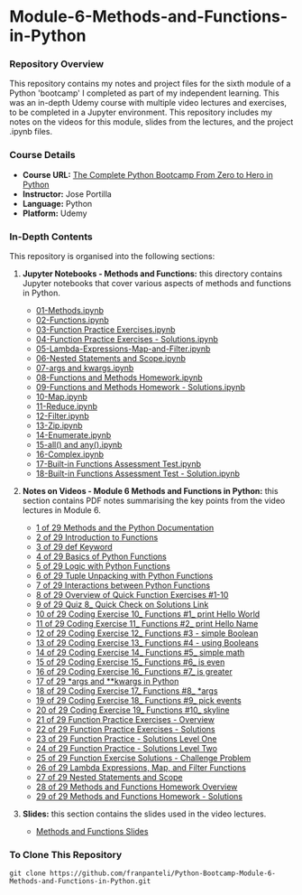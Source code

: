 # Module-6-Methods-and-Functions-in-Python

### Repository Overview

This repository contains my notes and project files for the sixth module of a Python 'bootcamp' I completed as part of my independent learning. This was an in-depth Udemy course with multiple video lectures and exercises, to be completed in a Jupyter environment. This repository includes my notes on the videos for this module, slides from the lectures, and the project .ipynb files.

### Course Details
- **Course URL:** [The Complete Python Bootcamp From Zero to Hero in Python](https://www.udemy.com/course/complete-python-bootcamp/?couponCode=ST18MT62524)
- **Instructor:** Jose Portilla
- **Language:** Python
- **Platform:** Udemy

### In-Depth Contents
This repository is organised into the following sections:

1. **Jupyter Notebooks - Methods and Functions:**
   this directory contains Jupyter notebooks that cover various aspects of methods and functions in Python.
   - [01-Methods.ipynb](Jupyter%20Notebooks%20-%20Methods%20and%20Functions/01-Methods.ipynb)
   - [02-Functions.ipynb](Jupyter%20Notebooks%20-%20Methods%20and%20Functions/02-Functions.ipynb)
   - [03-Function Practice Exercises.ipynb](Jupyter%20Notebooks%20-%20Methods%20and%20Functions/03-Function%20Practice%20Exercises.ipynb)
   - [04-Function Practice Exercises - Solutions.ipynb](Jupyter%20Notebooks%20-%20Methods%20and%20Functions/04-Function%20Practice%20Exercises%20-%20Solutions.ipynb)
   - [05-Lambda-Expressions-Map-and-Filter.ipynb](Jupyter%20Notebooks%20-%20Methods%20and%20Functions/05-Lambda-Expressions-Map-and-Filter.ipynb)
   - [06-Nested Statements and Scope.ipynb](Jupyter%20Notebooks%20-%20Methods%20and%20Functions/06-Nested%20Statements%20and%20Scope.ipynb)
   - [07-args and kwargs.ipynb](Jupyter%20Notebooks%20-%20Methods%20and%20Functions/07-args%20and%20kwargs.ipynb)
   - [08-Functions and Methods Homework.ipynb](Jupyter%20Notebooks%20-%20Methods%20and%20Functions/08-Functions%20and%20Methods%20Homework.ipynb)
   - [09-Functions and Methods Homework - Solutions.ipynb](Jupyter%20Notebooks%20-%20Methods%20and%20Functions/09-Functions%20and%20Methods%20Homework%20-%20Solutions.ipynb)
   - [10-Map.ipynb](Jupyter%20Notebooks%20-%20Methods%20and%20Functions/10-Map.ipynb)
   - [11-Reduce.ipynb](Jupyter%20Notebooks%20-%20Methods%20and%20Functions/11-Reduce.ipynb)
   - [12-Filter.ipynb](Jupyter%20Notebooks%20-%20Methods%20and%20Functions/12-Filter.ipynb)
   - [13-Zip.ipynb](Jupyter%20Notebooks%20-%20Methods%20and%20Functions/13-Zip.ipynb)
   - [14-Enumerate.ipynb](Jupyter%20Notebooks%20-%20Methods%20and%20Functions/14-Enumerate.ipynb)
   - [15-all() and any().ipynb](Jupyter%20Notebooks%20-%20Methods%20and%20Functions/15-all()%20and%20any().ipynb)
   - [16-Complex.ipynb](Jupyter%20Notebooks%20-%20Methods%20and%20Functions/16-Complex.ipynb)
   - [17-Built-in Functions Assessment Test.ipynb](Jupyter%20Notebooks%20-%20Methods%20and%20Functions/17-Built-in%20Functions%20Assessment%20Test.ipynb)
   - [18-Built-in Functions Assessment Test - Solution.ipynb](Jupyter%20Notebooks%20-%20Methods%20and%20Functions/18-Built-in%20Functions%20Assessment%20Test%20-%20Solution.ipynb)

2. **Notes on Videos - Module 6 Methods and Functions in Python:**
   this section contains PDF notes summarising the key points from the video lectures in Module 6.
   - [1 of 29 Methods and the Python Documentation](Notes%20on%20Videos%20-%20Module%206%20Methods%20and%20Functions%20in%20Python/1%20of%2029%20Methods%20and%20the%20Python%20Documentation.pdf)
   - [2 of 29 Introduction to Functions](Notes%20on%20Videos%20-%20Module%206%20Methods%20and%20Functions%20in%20Python/2%20of%2029%20Introduction%20to%20Functions.pdf)
   - [3 of 29 def Keyword](Notes%20on%20Videos%20-%20Module%206%20Methods%20and%20Functions%20in%20Python/3%20of%2029%20def%20Keyword.pdf)
   - [4 of 29 Basics of Python Functions](Notes%20on%20Videos%20-%20Module%206%20Methods%20and%20Functions%20in%20Python/4%20of%2029%20Basics%20of%20Python%20Functions.pdf)
   - [5 of 29 Logic with Python Functions](Notes%20on%20Videos%20-%20Module%206%20Methods%20and%20Functions%20in%20Python/5%20of%2029%20Logic%20with%20Python%20Functions.pdf)
   - [6 of 29 Tuple Unpacking with Python Functions](Notes%20on%20Videos%20-%20Module%206%20Methods%20and%20Functions%20in%20Python/6%20of%2029%20Tuple%20Unpacking%20with%20Python%20Functions.pdf)
   - [7 of 29 Interactions between Python Functions](Notes%20on%20Videos%20-%20Module%206%20Methods%20and%20Functions%20in%20Python/7%20of%2029%20Interactions%20between%20Python%20Functions.pdf)
   - [8 of 29 Overview of Quick Function Exercises #1-10](Notes%20on%20Videos%20-%20Module%206%20Methods%20and%20Functions%20in%20Python/8%20of%2029%20Overview%20of%20Quick%20Function%20Exercises%20%231-10.pdf)
   - [9 of 29 Quiz 8_ Quick Check on Solutions Link](Notes%20on%20Videos%20-%20Module%206%20Methods%20and%20Functions%20in%20Python/9%20of%2029%20Quiz%208_%20Quick%20Check%20on%20Solutions%20Link.pdf)
   - [10 of 29 Coding Exercise 10_ Functions #1_ print Hello World](Notes%20on%20Videos%20-%20Module%206%20Methods%20and%20Functions%20in%20Python/10%20of%2029%20Coding%20Exercise%2010_%20Functions%20%231_%20print%20Hello%20World.pdf)
   - [11 of 29 Coding Exercise 11_ Functions #2_ print Hello Name](Notes%20on%20Videos%20-%20Module%206%20Methods%20and%20Functions%20in%20Python/11%20of%2029%20Coding%20Exercise%2011_%20Functions%20%232_%20print%20Hello%20Name.pdf)
   - [12 of 29 Coding Exercise 12_ Functions #3 - simple Boolean](Notes%20on%20Videos%20-%20Module%206%20Methods%20and%20Functions%20in%20Python/12%20of%2029%20Coding%20Exercise%2012_%20Functions%20%233%20-%20simple%20Boolean.pdf)
   - [13 of 29 Coding Exercise 13_ Functions #4 - using Booleans](Notes%20on%20Videos%20-%20Module%206%20Methods%20and%20Functions%20in%20Python/13%20of%2029%20Coding%20Exercise%2013_%20Functions%20%234%20-%20using%20Booleans.pdf)
   - [14 of 29 Coding Exercise 14_ Functions #5_ simple math](Notes%20on%20Videos%20-%20Module%206%20Methods%20and%20Functions%20in%20Python/14%20of%2029%20Coding%20Exercise%2014_%20Functions%20%235_%20simple%20math.pdf)
   - [15 of 29 Coding Exercise 15_ Functions #6_ is even](Notes%20on%20Videos%20-%20Module%206%20Methods%20and%20Functions%20in%20Python/15%20of%2029%20Coding%20Exercise%2015_%20Functions%20%236_%20is%20even.pdf)
   - [16 of 29 Coding Exercise 16_ Functions #7_ is greater](Notes%20on%20Videos%20-%20Module%206%20Methods%20and%20Functions%20in%20Python/16%20of%2029%20Coding%20Exercise%2016_%20Functions%20%237_%20is%20greater.pdf)
   - [17 of 29 *args and **kwargs in Python](Notes%20on%20Videos%20-%20Module%206%20Methods%20and%20Functions%20in%20Python/17%20of%2029%20*args%20and%20**kwargs%20in%20Python.pdf)
   - [18 of 29 Coding Exercise 17_ Functions #8_ *args](Notes%20on%20Videos%20-%20Module%206%20Methods%20and%20Functions%20in%20Python/18%20of%2029%20Coding%20Exercise%2017_%20Functions%20%238_%20*args.pdf)
   - [19 of 29 Coding Exercise 18_ Functions #9_ pick events](Notes%20on%20Videos%20-%20Module%206%20Methods%20and%20Functions%20in%20Python/19%20of%2029%20Coding%20Exercise%2018_%20Functions%20%239_%20pick%20events.pdf)
   - [20 of 29 Coding Exercise 19_ Functions #10_ skyline](Notes%20on%20Videos%20-%20Module%206%20Methods%20and%20Functions%20in%20Python/20%20of%2029%20Coding%20Exercise%2019_%20Functions%20%2310_%20skyline.pdf)
   - [21 of 29 Function Practice Exercises - Overview](Notes%20on%20Videos%20-%20Module%206%20Methods%20and%20Functions%20in%20Python/21%20of%2029%20Function%20Practice%20Exercises%20-%20Overview.pdf)
   - [22 of 29 Function Practice Exercises - Solutions](Notes%20on%20Videos%20-%20Module%206%20Methods%20and%20Functions%20in%20Python/22%20of%2029%20Function%20Practice%20Exercises%20-%20Solutions.pdf)
   - [23 of 29 Function Practice - Solutions Level One](Notes%20on%20Videos%20-%20Module%206%20Methods%20and%20Functions%20in%20Python/23%20of%2029%20Function%20Practice%20-%20Solutions%20Level%20One.pdf)
   - [24 of 29 Function Practice - Solutions Level Two](Notes%20on%20Videos%20-%20Module%206%20Methods%20and%20Functions%20in%20Python/24%20of%2029%20Function%20Practice%20-%20Solutions%20Level%20Two.pdf)
   - [25 of 29 Function Exercise Solutions - Challenge Problem](Notes%20on%20Videos%20-%20Module%206%20Methods%20and%20Functions%20in%20Python/25%20of%2029%20Function%20Exercise%20Solutions%20-%20Challenge%20Problem.pdf)
   - [26 of 29 Lambda Expressions, Map, and Filter Functions](Notes%20on%20Videos%20-%20Module%206%20Methods%20and%20Functions%20in%20Python/26%20of%2029%20Lambda%20Expressions,%20Map,%20and%20Filter%20Functions.pdf)
   - [27 of 29 Nested Statements and Scope](Notes%20on%20Videos%20-%20Module%206%20Methods%20and%20Functions%20in%20Python/27%20of%2029%20Nested%20Statements%20and%20Scope.pdf)
   - [28 of 29 Methods and Functions Homework Overview](Notes%20on%20Videos%20-%20Module%206%20Methods%20and%20Functions%20in%20Python/28%20of%2029%20Methods%20and%20Functions%20Homework%20Overview.pdf)
   - [29 of 29 Methods and Functions Homework - Solutions](Notes%20on%20Videos%20-%20Module%206%20Methods%20and%20Functions%20in%20Python/29%20of%2029%20Methods%20and%20Functions%20Homework%20-%20Solutions.pdf)

3. **Slides:**
   this section contains the slides used in the video lectures.
   - [Methods and Functions Slides](Methods%20and%20Functions%20Slides.pdf)

### To Clone This Repository
```
git clone https://github.com/franpanteli/Python-Bootcamp-Module-6-Methods-and-Functions-in-Python.git
```
